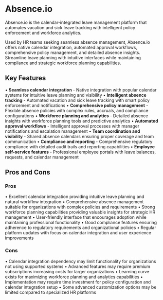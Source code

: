 # Absence.io

Absence.io is the calendar-integrated leave management platform that automates vacation and sick leave tracking with intelligent policy enforcement and workforce analytics.

Used by HR teams seeking seamless absence management, Absence.io offers native calendar integration, automated approval workflows, comprehensive policy management, and detailed absence insights. Streamline leave planning with intuitive interfaces while maintaining compliance and strategic workforce planning capabilities.

## Key Features

• **Seamless calendar integration** - Native integration with popular calendar systems for intuitive leave planning and visibility
• **Intelligent absence tracking** - Automated vacation and sick leave tracking with smart policy enforcement and notifications
• **Comprehensive policy management** - Flexible absence policies with complex rules, accruals, and compliance configurations
• **Workforce planning and analytics** - Detailed absence insights with workforce planning tools and predictive analytics
• **Automated approval workflows** - Intelligent approval processes with manager notifications and escalation management
• **Team coordination and visibility** - Shared absence calendars ensuring proper coverage and team communication
• **Compliance and reporting** - Comprehensive regulatory compliance with detailed audit trails and reporting capabilities
• **Employee self-service features** - Professional employee portals with leave balances, requests, and calendar management

## Pros and Cons

### Pros
• Excellent calendar integration providing intuitive leave planning and natural workflow integration
• Comprehensive absence management suitable for organizations with complex policies and requirements
• Strong workforce planning capabilities providing valuable insights for strategic HR management
• User-friendly interface that encourages adoption while maintaining professional functionality
• Good compliance features ensuring adherence to regulatory requirements and organizational policies
• Regular platform updates with focus on calendar integration and user experience improvements

### Cons
• Calendar integration dependency may limit functionality for organizations not using supported systems
• Advanced features may require premium subscriptions increasing costs for larger organizations
• Learning curve exists for maximizing workforce planning and analytics capabilities
• Implementation may require time investment for policy configuration and calendar integration setup
• Some advanced customization options may be limited compared to specialized HR platforms
